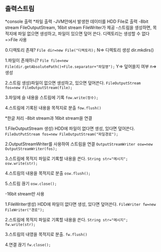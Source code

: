 ## 출력스트림
*console 출력
*파일 출력
-JVM안에서 발생한 데이터를 HDD File로 출력
-8bit stream FileOutputStream, 16bit stream FileWriter가 제공
-스트림을 생성하면, 목적지에 파일 없으면 생성하고, 파일이 있으면 덮어 쓴다. 디렉토리는 생성할 수 없다=>File 사용

0.디렉토리 존재?
``File dir=new File("디렉토리);``
N=> 디렉토리 생성 dir.mkdirs()

1.파일이 존재하니?
``File file=new File(dir.getAbsolutePath()+File.separator+"파일명");``
Y=> 덮어쓸지 여부
n=> 생성

2.스트림 생성)파일이 없으면 생성하고, 있으면 덮어쓴다.
``FileOutputStream fos=new FileOutputStream(file);``

3.파일에 슬 내용을 스트림에 기록
``fow.write(정수);``

4.스트림에 기록된 내용을 목적지로 분출
``fow.flush()``

*한글 처리
-8bit stream과 16bit stream을 연결 

1.FileOutputStream 생성) HDD에 파일이 없다면 생성, 있다면 덮어쓴다.
``FileOutPutStream fos=new FileOutputStream("파일경로");`` 

2.OutputStreamWriter를 사용하여 스트림을 연결
``OutputStreamWriter osw=new OutputStreamWriter(fos);``

3.스트림에 목적지 파일로 기록할 내용을 쓴다.
``String str="메시지";``
``osw.write(str);``

4.스트림의 내용을 목적지로 분출
``osw.flush();``

5.스트림 끊기
``osw.close();``

-16bit stream만 사용

1.FileWriter생성) HDD에 파일이 없다면 생성, 있다면 덮어쓴다.
``FileWriter fw=new FileWriter("경로");``

2.스트림에 목적지 파일로 기록할 내용을 쓴다.
``String str="메시지";``
``fw.write(str);``

3.스트림의 내영을 목적지로 분출.
``fw.flush()``

4.연결 끊기
``fw.close();``